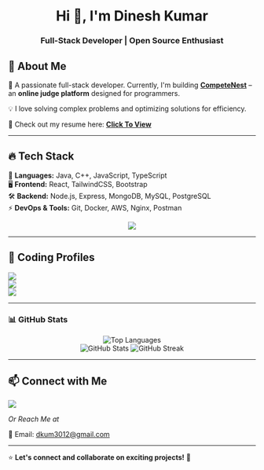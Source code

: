 <h1 align="center">Hi 👋, I'm Dinesh Kumar</h1>
<h3 align="center">Full-Stack Developer | Open Source Enthusiast</h3>

## 🚀 About Me  

👋 A passionate full-stack developer. Currently, I'm building **[CompeteNest](https://github.com/DineshK3012/compete_nest)** – an **online judge platform** designed for programmers.  

💡 I love solving complex problems and optimizing solutions for efficiency. 

📄 Check out my resume here: **[Click To View](https://drive.google.com/drive/folders/1yiitjehba_xZ8NHvCUay_52XJGVRcqvo)**  

---

## 🔥 Tech Stack  

🚀 **Languages:** Java, C++, JavaScript, TypeScript  
🖥 **Frontend:** React, TailwindCSS, Bootstrap  
🛠 **Backend:** Node.js, Express, MongoDB, MySQL, PostgreSQL  
⚡ **DevOps & Tools:** Git, Docker, AWS, Nginx, Postman

<p align="center">
  <img src="https://skillicons.dev/icons?i=js,ts,java,cpp,react,tailwind,nodejs,express,mongodb,mysql,postgres,docker,aws,git,linux" />
</p>

---

## 🎯 Coding Profiles   
<a href="https://codeforces.com/profile/dinesh_k40"><img src="https://img.shields.io/badge/Codeforces-1F8ACB?style=for-the-badge&logo=codeforces&logoColor=white"></a>  
<a href="https://www.leetcode.com/dinesh_k40"><img src="https://img.shields.io/badge/LeetCode-FFA116?style=for-the-badge&logo=leetcode&logoColor=white"></a>  
<a href="https://auth.geeksforgeeks.org/user/wwwdineshk40"><img src="https://img.shields.io/badge/GeeksforGeeks-2F8D46?style=for-the-badge&logo=geeksforgeeks&logoColor=white"></a>  

---

### 📊 GitHub Stats  
<p align="center">
  <img src="https://github-readme-stats.vercel.app/api/top-langs?username=DineshK3012&layout=compact&theme=radical" alt="Top Languages" />
  <br>
  <img src="https://github-readme-stats.vercel.app/api?username=DineshK3012&show_icons=true&theme=radical" alt="GitHub Stats" />
  <img src="https://github-readme-streak-stats.herokuapp.com/?user=DineshK3012&theme=radical" alt="GitHub Streak" />
</p>

---

## 📫 Connect with Me  

<a href="https://linkedin.com/in/dinesh-kumar-06ab741ba"><img src="https://img.shields.io/badge/LinkedIn-0A66C2?style=for-the-badge&logo=linkedin&logoColor=white"></a>

_Or Reach Me at_

📧 Email: dkum3012@gmail.com  

---
⭐ **Let's connect and collaborate on exciting projects!** 🚀   
